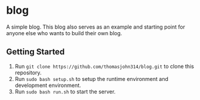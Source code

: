 # blog
A simple blog. This blog also serves as an example and starting point for anyone else who wants to build their own blog.
## Getting Started
1. Run ```git clone https://github.com/thomasjohn314/blog.git``` to clone this repository.
2. Run ```sudo bash setup.sh``` to setup the runtime environment and development environment.
3. Run ```sudo bash run.sh``` to start the server.
